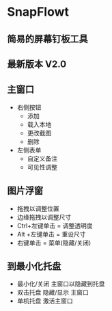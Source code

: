 # SnapFlowt
## 简易的屏幕钉板工具
## 最新版本 V2.0
## 主窗口
+ 右侧按钮
  + 添加
  + 载入本地
  + 更改截图
  + 删除
+ 左侧表单
  + 自定义备注
  + 可见性调整
## 图片浮窗
+ 拖拽以调整位置
+ 边缘拖拽以调整尺寸
+ Ctrl+左键单击 = 调整透明度
+ Alt +左键单击 = 重设尺寸
+ 右键单击 = 菜单(隐藏/关闭)
## 到最小化托盘
+ 最小化/关闭 主窗口以隐藏到托盘
+ 双击托盘 隐藏/显示 主窗口
+ 单机托盘 激活主窗口
